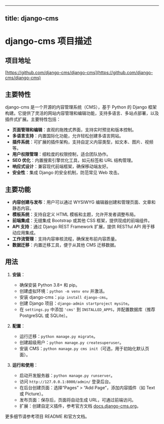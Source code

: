 
---
title: django-cms
---

# django-cms 项目描述

## 项目地址
[https://github.com/django-cms/django-cms](https://github.com/django-cms/django-cms)

## 主要特性
django-cms 是一个开源的内容管理系统（CMS），基于 Python 的 Django 框架构建。它提供了灵活的网站内容管理和编辑功能，支持多语言、多站点部署，以及插件式扩展。主要特性包括：
- **页面管理和编辑**：直观的拖拽式界面，支持实时预览和版本控制。
- **多语言支持**：内置国际化功能，允许轻松创建多语言网站。
- **插件系统**：可扩展的插件架构，支持自定义内容类型，如文本、图片、视频等。
- **用户权限管理**：细粒度的权限控制，适合团队协作。
- **SEO 优化**：内置搜索引擎优化工具，如元标签和 URL 结构管理。
- **响应式设计**：兼容现代前端框架，确保移动端友好。
- **安全性**：集成 Django 的安全机制，防范常见 Web 攻击。

## 主要功能
- **内容创建与发布**：用户可以通过 WYSIWYG 编辑器创建和管理页面、文章和静态内容。
- **模板系统**：支持自定义 HTML 模板和主题，允许开发者调整布局。
- **前端集成**：无缝集成 Bootstrap 或其他 CSS 框架，提供现成的前端组件。
- **API 支持**：通过 Django REST Framework 扩展，提供 RESTful API 用于移动应用集成。
- **工作流管理**：支持内容审核流程，确保发布前内容质量。
- **数据迁移**：内置迁移工具，便于从其他 CMS 迁移数据。

## 用法
1. **安装**：
   - 确保安装 Python 3.8+ 和 pip。
   - 创建虚拟环境：`python -m venv env` 并激活。
   - 安装 django-cms：`pip install django-cms`。
   - 创建 Django 项目：`django-admin startproject mysite`。
   - 在 `settings.py` 中添加 `'cms'` 到 `INSTALLED_APPS`，并配置数据库（推荐 PostgreSQL 或 SQLite）。

2. **配置**：
   - 运行迁移：`python manage.py migrate`。
   - 创建超级用户：`python manage.py createsuperuser`。
   - 安装 CMS：`python manage.py cms init`（可选，用于初始化默认页面）。

3. **运行和使用**：
   - 启动开发服务器：`python manage.py runserver`。
   - 访问 `http://127.0.0.1:8000/admin/` 登录后台。
   - 在后台创建页面：选择“Pages” > “Add Page”，添加内容插件（如 Text 或 Picture）。
   - 发布页面：保存后，页面将自动生成 URL，可通过前端访问。
   - 扩展：创建自定义插件，参考官方文档 [docs.django-cms.org](https://docs.django-cms.org)。

更多细节请参考项目 README 和官方文档。
